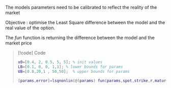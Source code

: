 
The models parameters need to be calibrated to reflect the reality of the market 

Objective : optimise the Least Square difference between the model and the real value of the option.

The *fun* function is returning the difference between the model and the market price 

> [!code] Code
>```matlab
>x0=[0.4, 2, 0.5, 5, 5]; % init values
>LB=[0.1, 0, 0, 1,1]; % lower bounds for params
>UB=[0.8,20,1 , 50,50];  % upper bounds for params
>
>[params,error]=lsqnonlin(@(params) fun(params,spot,strike,r,maturity,mktp),x0,LB,UB)
>```


